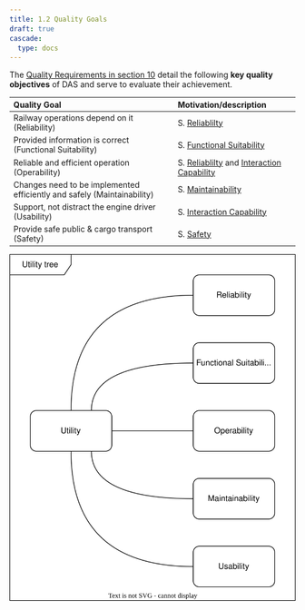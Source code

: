 ```yaml
---
title: 1.2 Quality Goals
draft: true
cascade:
  type: docs
---
```


The [Quality Requirements in section 10](../../10_quality_requirements/) detail the following **key quality objectives** of DAS and serve to evaluate their achievement.

| Quality Goal                                                            | Motivation/description                                                                                                                      |
|:------------------------------------------------------------------------|:--------------------------------------------------------------------------------------------------------------------------------------------|
| Railway operations depend on it (Reliability)                           | S. [Reliablilty](../10_quality_requirements/01_quality_tree.md)                                                                             |
| Provided information is correct (Functional Suitability)                | S. [Functional Suitability](../10_quality_requirements/01_quality_tree.md)                                                                  |
| Reliable and efficient operation (Operability)                          | S. [Reliablilty](../10_quality_requirements/01_quality_tree.md) and [Interaction Capability](../10_quality_requirements/01_quality_tree.md) |
| Changes need to be implemented efficiently and safely (Maintainability) | S. [Maintainability](../10_quality_requirements/01_quality_tree.md)                                                                         |
| Support, not distract the engine driver (Usability)                     | S. [Interaction Capability](../10_quality_requirements/01_quality_tree.md)                                                                  |
| Provide safe public & cargo transport (Safety)                          | S. [Safety](../10_quality_requirements/01_quality_tree.md)                                                                                  |

![](../01_introduction/utility_tree.svg)